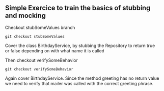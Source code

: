 ## Simple Exercice to train the basics of stubbing and mocking

Checkout stubSomeValues branch

    git checkout stubSomeValues

Cover the class BirthdayService, by stubbing the Repository to return true or false 
depending on with what name it is called

Then checkout verifySomeBehavior
    
    git checkout verifySomeBehavior
    
Again cover BirthdayService. Since the method greeting has no return value we need to verify that
mailer was called with the correct greeting phrase.

